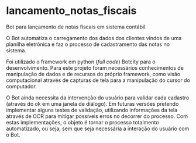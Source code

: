 # lancamento_notas_fiscais
Bot para lançamento de notas fiscais em sistema contábil.

O Bot automatiza o carregamento dos dados dos clientes vindos de uma planilha eletrônica e faz o processo de cadastramento das notas no sistema.

Foi utilizado o framework em python (*full code*) Botcity para o desenvolvimento. Para este projeto foram necessários conhecimentos de manipulação de dados e de recursos do próprio framework, como visão computacional através de capturas de tela para a manipulação do cursor do computador.

O Bot ainda necessita da intervenção do usuário para validar cada cadastro (através do ok em uma janela de diálogo). Em futuras versões pretendo implementar alguns testes de validação, utilizando informações da tela através de OCR para mitigar possíveis erros no decorrer do processo. Com estas implementações, o objeto é tornar o processo totalmento automatizado, ou seja, sem que seja necessária a interação do usuário com o Bot.